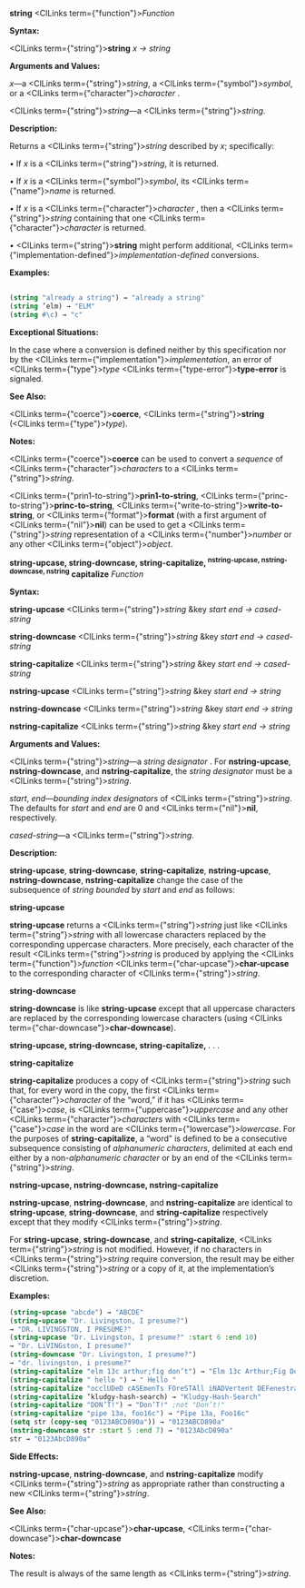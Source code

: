 **string** <ClLinks  term={"function"}><i>Function</i></ClLinks> 



**Syntax:** 



<ClLinks  term={"string"}><b>string</b></ClLinks> *x → string* 



**Arguments and Values:** 



*x*—a <ClLinks  term={"string"}><i>string</i></ClLinks>, a <ClLinks  term={"symbol"}><i>symbol</i></ClLinks>, or a <ClLinks  term={"character"}><i>character</i></ClLinks> . 



<ClLinks  term={"string"}><i>string</i></ClLinks>—a <ClLinks  term={"string"}><i>string</i></ClLinks>. 



**Description:** 



Returns a <ClLinks  term={"string"}><i>string</i></ClLinks> described by *x*; specifically: 



*•* If *x* is a <ClLinks  term={"string"}><i>string</i></ClLinks>, it is returned. 



*•* If *x* is a <ClLinks  term={"symbol"}><i>symbol</i></ClLinks>, its <ClLinks  term={"name"}><i>name</i></ClLinks> is returned. 



*•* If *x* is a <ClLinks  term={"character"}><i>character</i></ClLinks> , then a <ClLinks  term={"string"}><i>string</i></ClLinks> containing that one <ClLinks  term={"character"}><i>character</i></ClLinks> is returned. 



*•* <ClLinks  term={"string"}><b>string</b></ClLinks> might perform additional, <ClLinks  term={"implementation-defined"}><i>implementation-defined</i></ClLinks> conversions. 



**Examples:**
```lisp
 
(string "already a string") → "already a string" 
(string ’elm) → "ELM" 
(string #\c) → "c" 
```
**Exceptional Situations:** 



In the case where a conversion is defined neither by this specification nor by the <ClLinks  term={"implementation"}><i>implementation</i></ClLinks>, an error of <ClLinks  term={"type"}><i>type</i></ClLinks> <ClLinks  term={"type-error"}><b>type-error</b></ClLinks> is signaled. 



**See Also:** 



<ClLinks  term={"coerce"}><b>coerce</b></ClLinks>, <ClLinks  term={"string"}><b>string</b></ClLinks> (<ClLinks  term={"type"}><i>type</i></ClLinks>). 



**Notes:** 



<ClLinks  term={"coerce"}><b>coerce</b></ClLinks> can be used to convert a *sequence* of <ClLinks  term={"character"}><i>characters</i></ClLinks> to a <ClLinks  term={"string"}><i>string</i></ClLinks>. 







 



 



<ClLinks  term={"prin1-to-string"}><b>prin1-to-string</b></ClLinks>, <ClLinks  term={"princ-to-string"}><b>princ-to-string</b></ClLinks>, <ClLinks  term={"write-to-string"}><b>write-to-string</b></ClLinks>, or <ClLinks  term={"format"}><b>format</b></ClLinks> (with a first argument of <ClLinks  term={"nil"}><b>nil</b></ClLinks>) can be used to get a <ClLinks  term={"string"}><i>string</i></ClLinks> representation of a <ClLinks  term={"number"}><i>number</i></ClLinks> or any other <ClLinks  term={"object"}><i>object</i></ClLinks>. 



<b>string-upcase, string-downcase, string-capitalize, <sup>nstring-upcase, nstring-downcase, nstring</sup> capitalize</b> <i>Function</i> 



**Syntax:** 



**string-upcase** <ClLinks  term={"string"}><i>string</i></ClLinks> &amp;key *start end → cased-string* 



**string-downcase** <ClLinks  term={"string"}><i>string</i></ClLinks> &amp;key *start end → cased-string* 



**string-capitalize** <ClLinks  term={"string"}><i>string</i></ClLinks> &amp;key *start end → cased-string* 



**nstring-upcase** <ClLinks  term={"string"}><i>string</i></ClLinks> &amp;key *start end → string* 



**nstring-downcase** <ClLinks  term={"string"}><i>string</i></ClLinks> &amp;key *start end → string* 



**nstring-capitalize** <ClLinks  term={"string"}><i>string</i></ClLinks> &amp;key *start end → string* 



**Arguments and Values:** 



<ClLinks  term={"string"}><i>string</i></ClLinks>—a *string designator* . For **nstring-upcase**, **nstring-downcase**, and **nstring-capitalize**, the *string designator* must be a <ClLinks  term={"string"}><i>string</i></ClLinks>. 



*start*, *end*—*bounding index designators* of <ClLinks  term={"string"}><i>string</i></ClLinks>. The defaults for *start* and *end* are 0 and <ClLinks  term={"nil"}><b>nil</b></ClLinks>, respectively. 



*cased-string*—a <ClLinks  term={"string"}><i>string</i></ClLinks>. 



**Description:** 



**string-upcase**, **string-downcase**, **string-capitalize**, **nstring-upcase**, **nstring-downcase**, **nstring-capitalize** change the case of the subsequence of *string bounded* by *start* and *end* as follows: 



**string-upcase** 



**string-upcase** returns a <ClLinks  term={"string"}><i>string</i></ClLinks> just like <ClLinks  term={"string"}><i>string</i></ClLinks> with all lowercase characters replaced by the corresponding uppercase characters. More precisely, each character of the result <ClLinks  term={"string"}><i>string</i></ClLinks> is produced by applying the <ClLinks  term={"function"}><i>function</i></ClLinks> <ClLinks  term={"char-upcase"}><b>char-upcase</b></ClLinks> to the corresponding character of <ClLinks  term={"string"}><i>string</i></ClLinks>. 



**string-downcase** 



**string-downcase** is like **string-upcase** except that all uppercase characters are replaced by the corresponding lowercase characters (using <ClLinks  term={"char-downcase"}><b>char-downcase</b></ClLinks>). 







 



 



**string-upcase, string-downcase, string-capitalize,** *. . .* 



**string-capitalize** 



**string-capitalize** produces a copy of <ClLinks  term={"string"}><i>string</i></ClLinks> such that, for every word in the copy, the first <ClLinks  term={"character"}><i>character</i></ClLinks> of the “word,” if it has <ClLinks  term={"case"}><i>case</i></ClLinks>, is <ClLinks  term={"uppercase"}><i>uppercase</i></ClLinks> and any other <ClLinks  term={"character"}><i>characters</i></ClLinks> with <ClLinks  term={"case"}><i>case</i></ClLinks> in the word are <ClLinks  term={"lowercase"}><i>lowercase</i></ClLinks>. For the purposes of **string-capitalize**, a “word” is defined to be a consecutive subsequence consisting of *alphanumeric characters*, delimited at each end either by a non-*alphanumeric character* or by an end of the <ClLinks  term={"string"}><i>string</i></ClLinks>. 



**nstring-upcase, nstring-downcase, nstring-capitalize** 



**nstring-upcase**, **nstring-downcase**, and **nstring-capitalize** are identical to **string-upcase**, **string-downcase**, and **string-capitalize** respectively except that they modify <ClLinks  term={"string"}><i>string</i></ClLinks>. 



For **string-upcase**, **string-downcase**, and **string-capitalize**, <ClLinks  term={"string"}><i>string</i></ClLinks> is not modified. However, if no characters in <ClLinks  term={"string"}><i>string</i></ClLinks> require conversion, the result may be either <ClLinks  term={"string"}><i>string</i></ClLinks> or a copy of it, at the implementation’s discretion. 



**Examples:**
```lisp
(string-upcase "abcde") → "ABCDE" 
(string-upcase "Dr. Livingston, I presume?") 
→ "DR. LIVINGSTON, I PRESUME?" 
(string-upcase "Dr. Livingston, I presume?" :start 6 :end 10) 
→ "Dr. LiVINGston, I presume?" 
(string-downcase "Dr. Livingston, I presume?") 
→ "dr. livingston, i presume?" 
(string-capitalize "elm 13c arthur;fig don’t") → "Elm 13c Arthur;Fig Don’T" 
(string-capitalize " hello ") → " Hello " 
(string-capitalize "occlUDeD cASEmenTs FOreSTAll iNADVertent DEFenestraTION") → "Occluded Casements Forestall Inadvertent Defenestration" 
(string-capitalize ’kludgy-hash-search) → "Kludgy-Hash-Search" 
(string-capitalize "DON’T!") → "Don’T!" ;not "Don’t!" 
(string-capitalize "pipe 13a, foo16c") → "Pipe 13a, Foo16c" 
(setq str (copy-seq "0123ABCD890a")) → "0123ABCD890a" 
(nstring-downcase str :start 5 :end 7) → "0123AbcD890a" 
str → "0123AbcD890a" 
```
**Side Effects:** 



**nstring-upcase**, **nstring-downcase**, and **nstring-capitalize** modify <ClLinks  term={"string"}><i>string</i></ClLinks> as appropriate rather than constructing a new <ClLinks  term={"string"}><i>string</i></ClLinks>. 



**See Also:** 



<ClLinks  term={"char-upcase"}><b>char-upcase</b></ClLinks>, <ClLinks  term={"char-downcase"}><b>char-downcase</b></ClLinks> 







 



 



**Notes:** 



The result is always of the same length as <ClLinks  term={"string"}><i>string</i></ClLinks>. 



